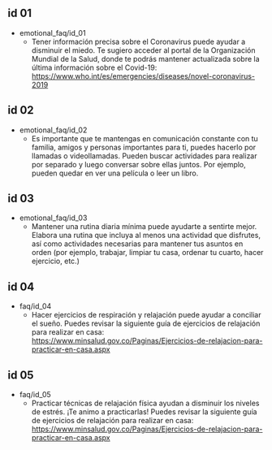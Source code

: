 ## id 01
* emotional_faq/id_01
	- Tener información precisa sobre el Coronavirus puede ayudar a disminuir el miedo. Te sugiero acceder al portal de la Organización Mundial de la Salud, donde te podrás mantener actualizada sobre la última información sobre el Covid-19:  https://www.who.int/es/emergencies/diseases/novel-coronavirus-2019
 
## id 02
* emotional_faq/id_02
	- Es importante que te mantengas en comunicación constante con tu familia, amigos y personas importantes para ti, puedes hacerlo por llamadas o videollamadas. Pueden buscar actividades para realizar por separado y luego conversar sobre ellas juntos. Por ejemplo, pueden quedar en ver una película o leer un libro.

## id 03
* emotional_faq/id_03
	- Mantener una rutina diaria mínima puede ayudarte a sentirte mejor. Elabora una rutina que incluya al menos una actividad que disfrutes, así como actividades necesarias para mantener tus asuntos en orden (por ejemplo, trabajar, limpiar tu casa, ordenar tu cuarto, hacer ejercicio, etc.)

## id 04
* faq/id_04
	- Hacer ejercicios de respiración y relajación puede ayudar a conciliar el sueño. Puedes revisar la siguiente guía de ejercicios de relajación para realizar en casa: https://www.minsalud.gov.co/Paginas/Ejercicios-de-relajacion-para-practicar-en-casa.aspx

## id 05
* faq/id_05
	- Practicar técnicas de relajación física ayudan a disminuir los niveles de estrés. ¡Te animo a practicarlas! Puedes revisar la siguiente guía de ejercicios de relajación para realizar en casa: https://www.minsalud.gov.co/Paginas/Ejercicios-de-relajacion-para-practicar-en-casa.aspx

